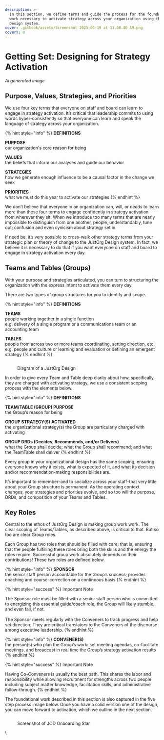 ```yaml
---
description: >-
  In this section, we define terms and guide the process for the foundational
  work necessary to activate strategy across your organization using the JustOrg
  Design system.
cover: .gitbook/assets/Screenshot 2025-06-19 at 11.08.40 AM.png
coverY: 0
---
```


# Getting Set: Designing for Strategy Activation

_Ai generated image_

## Purpose, Values, Strategies, and Priorities

We use four key terms that everyone on staff and board can learn to engage in strategy activation. It’s critical that leadership commits to using words hyper-consistently so that everyone can learn and speak the language of strategy across your organization.

{% hint style="info" %}
**DEFINITIONS**

**PURPOSE**\
our organization's core reason for being

**VALUES**\
the beliefs that inform our analyses and guide our behavior

**STRATEGIES**\
how we generate enough influence to be a causal factor in the change we seek

**PRIORITIES**\
what we must do this year to activate our strategies
{% endhint %}

We don’t believe that everyone in an organization can, will, or _needs_ to learn more than these four terms to engage confidently in strategy activation from wherever they sit. When we introduce too many terms that are nearly impossible to distinguish from one another, people, understandably, tune out; confusion and even cynicism about strategy set in.&#x20;

If need be, it’s very possible to cross-walk other strategy terms from your strategic plan or theory of change to the JustOrg Design system. In fact, we believe it is necessary to do that if you want everyone on staff and board to engage in strategy activation every day.

## Teams and Tables (Groups)

With your purpose and strategies articulated, you can turn to structuring the organization with the express intent to activate them every day.

There are two types of group structures for you to identify and scope.

{% hint style="info" %}
**DEFINITIONS**

**TEAMS**\
people working together in a single function\
e.g. delivery of a single program or a communications team or an accounting team

**TABLES**\
people from across two or more teams coordinating, setting direction, etc.\
e.g. people and culture or learning and evaluation or defining an emergent strategy
{% endhint %}

<figure><img src="https://lh7-rt.googleusercontent.com/docsz/AD_4nXf_bR4AGm-Aimw5HNak778eMOW0PiA2TbQWdLwI4c0gjrpR5tzpIdt3_U946NgE5_2b24t6078Hy63890MYM1q1juNlVppQ8CktaDAw2pv2uUApr60wAG1Ra8rCU2zCtE9Aoh6Atw?key=EgSrytd4J1SSaw9kr-J_MA" alt=""><figcaption><p>Diagram of a JustOrg Design</p></figcaption></figure>

In order to give every Team and Table deep clarity about how, specifically, they are charged with activating strategy, we use a consistent scoping process with the elements below.

{% hint style="info" %}
**DEFINITIONS**

**TEAM/TABLE (GROUP) PURPOSE**\
the Group’s reason for being

**GROUP STRATEGY(S) ACTIVATED**\
the organizational strategy(s) the Group are particularly charged with activating

**GROUP DRDs (Decides, Recommends, and/or Delivers)**\
what the Group shall decide; what the Group shall recommend; and what the TeamTable shall deliver
{% endhint %}

Every group in your organizational design has the same scoping, ensuring everyone knows why it exists, what is expected of it, and what its decision and/or recommendation-making responsibilities are.

It’s important to remember–and to socialize across your staff–that very little about your Group structure is permanent. As the operating context changes, your strategies and priorities evolve, and so too will the purpose, DRDs, and composition of your Teams and Tables.

## Key Roles

Central to the ethos of JustOrg Design is making group work work. The clear scoping of Teams/Tables, as described above, is critical to that. But so too are clear Group roles.

Each Group has two roles that should be filled with care; that is, ensuring that the people fulfilling these roles bring both the skills and the energy the roles require. Successful group work absolutely depends on their contributions! These two roles are defined below.

{% hint style="info" %}
**SPONSOR**\
the senior staff person accountable for the Group’s success; provides coaching and course-correction on a continuous basis
{% endhint %}

{% hint style="success" %}
Important Note

The Sponsor role must be filled with a senior staff person who is committed to energizing this essential guide/coach role; the Group will likely stumble, and even fail, if not.\
\
The Sponsor meets regularly with the Conveners to track progress and help set direction. They are critical translators to the Conveners of the discourse among executive leadership.
{% endhint %}

{% hint style="info" %}
**CONVENER(S)**\
the person(s) who plan the Group’s work: set meeting agendas, co-facilitate meetings, and broadcast in real time the Group’s strategy activation results
{% endhint %}

{% hint style="success" %}
Important Note

Having Co-Conveners is usually the best path. This shares the labor and responsibility while allowing recruitment for strengths across two people including subject matter knowledge, facilitation skills, and administrative follow-through.
{% endhint %}

The foundational work described in this section is also captured in the five step process image below. Once you have a solid version one of the design, you can move forward to activation, which we outline in the next section.

<figure><img src="https://lh7-rt.googleusercontent.com/docsz/AD_4nXcihAjvuHQ7NX4vWMVrVs21XfXWs5XmbsWOus5bJBVwxbZGcjKgjrItZdAmTywSIOqi5bYt7vvDUW6MhZYecvxTVwVXK_VogPEWOcnqgIOk49MorwjaCMwCKloj2MFKSgyxIcOeBg?key=EgSrytd4J1SSaw9kr-J_MA" alt=""><figcaption><p>Screenshot of JOD Onboarding Star</p></figcaption></figure>

\


